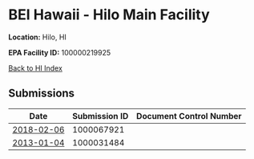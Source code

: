 # BEI Hawaii - Hilo Main Facility

**Location:** Hilo, HI

**EPA Facility ID:** 100000219925

[Back to HI Index](../../index.md)

## Submissions

| Date | Submission ID | Document Control Number |
|------|--------------|-------------------------|
| [2018-02-06](submissions/1000067921.md) | 1000067921 |  |
| [2013-01-04](submissions/1000031484.md) | 1000031484 |  |
